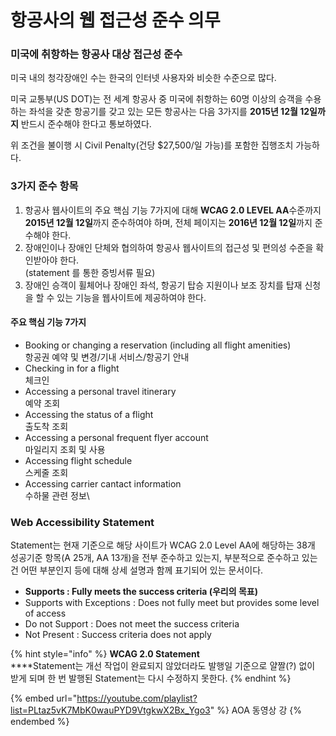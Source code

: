 # 항공사의 웹 접근성 준수 의무

### 미국에 취항하는 항공사 대상 접근성 준수

미국 내의 청각장애인 수는 한국의 인터넷 사용자와 비슷한 수준으로 많다.

미국 교통부(US DOT)는 전 세계 항공사 중 미국에 취항하는 60명 이상의 승객을 수용하는 좌석을 갖춘 항공기를 갖고 있는 모든 항공사는 다음 3가지를 **2015년 12월 12일까지** 반드시 준수해야 한다고 통보하였다.

위 조건을 불이행 시 Civil Penalty(건당 $27,500/일 가능)를 포함한 집행조치 가능하다.

### 3가지 준수 항목

1. 항공사 웹사이트의 주요 핵심 기능 7가지에 대해 **WCAG 2.0 LEVEL AA**수준까지 **2015년 12월 12일**까지 준수하여야 하며, 전체 페이지는 **2016년 12월 12일**까지 준수해야 한다.
2. 장애인이나 장애인 단체와 협의하여 항공사 웹사이트의 접근성 및 편의성 수준을 확인받아야 한다.\
   (statement 를 통한 증빙서류 필요)
3. 장애인 승객이 휠체어나 장애인 좌석, 항공기 탑승 지원이나 보조 장치를 탑재 신청을 할 수 있는 기능을 웹사이트에 제공하여야 한다.

#### **주요 핵심 기능 7가지**

* Booking or changing a reservation (including all flight amenities)\
  항공권 예약 및 변경/기내 서비스/항공기 안내
* Checking in for a flight\
  체크인
* Accessing a personal travel itinerary\
  예약 조회
* Accessing the status of a flight\
  출도착 조회
* Accessing a personal frequent flyer account\
  마일리지 조회 및 사용
* Accessing flight schedule\
  스케줄 조회
* Accessing carrier cantact information\
  수하물 관련 정보\


### Web Accessibility Statement&#x20;

Statement는 현재 기준으로 해당 사이트가 WCAG 2.0 Level AA에 해당하는 38개 성공기준 항목(A 25개, AA 13개)을 전부 준수하고 있는지, 부분적으로 준수하고 있는 건 어떤 부분인지 등에 대해 상세 설명과 함께 표기되어 있는 문서이다.&#x20;

* **Supports : Fully meets the success criteria (우리의 목표)**
* Supports with Exceptions : Does not fully meet but provides some level of access
* Do not Support : Does not meet the success criteria
* Not Present : Success criteria does not apply

{% hint style="info" %}
**WCAG 2.0 Statement**\
****Statement는 개선 작업이 완료되지 않았더라도 발행일 기준으로 얄짤(?) 없이 받게 되며 한 번 발행된 Statement는 다시 수정하지 못한다.&#x20;
{% endhint %}

{% embed url="https://youtube.com/playlist?list=PLtaz5vK7MbK0wauPYD9VtgkwX2Bx_Ygo3" %}
AOA 동영상 강
{% endembed %}
